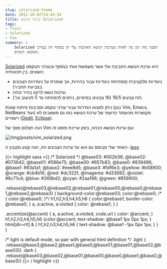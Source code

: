 ```yaml
---
slug: solarized-theme
date: 2012-10-02T14:44:34
title: ערכת הנושא Solarized
tags:
- floss
- Solarized
- Vim
summary: >
    Solarized הפכה מזה זמן מה לאחת מערכות הנושא האהובות עלי הן במסוף והן בעורכי
    הטקסט השונים.
---
```


[Solarized](http://ethanschoonover.com/solarized) היא ערכת הנושא החביבה עלי אשר
משמשת אותי במסוף ובעורכי הטקסט השונים. בין תכונותיה:

*   ניגודיות סלקטיבית (מפחיתה ניגודיות עבור בהירות, אך שומרת על ניגודויות הצבעים
    בצביעת תחביר).
*   ערכות נושא לרקע בהיר וכהה.
*   לוח צבעים 16/5 (16 צבעים בסיסיים, ניתנים להפחתה עד 5 לעיצוב וכו').

ניתן למצוא הגדרות עבור עורכי טקסט וסביבות פיתוח שונות (כגון Vim, Emacs, NetBeans
ועוד) מקושרות מהעמוד הרשמי של ערכת הנושא כמו גם משאבים לא רשמיים
([Gedit](http://www.webupd8.org/2011/04/solarized-must-have-color-paletter-for.html),
[Eclipse](http://xorcode.com/2011/04/11/solarized-vim-eclipse-ubuntu/)).

הנה תצלום מסך של Vim עם ערכת הנושא הכהה, בזמן עריכת פוסט זה:

![/img/posts/vim_solarized.png](/img/posts/vim_solarized.png)

האתר שלי מבוסס גם הוא על ערכת הצבעים הזו, הנה קטע מקובץ ה-
[less](http://lesscss.org/):

{{< highlight sass >}}
/* Solarized */
@base03:    #002b36;
@base02:    #073642;
@base01:    #586e75;
@base00:    #657b83;
@base0:     #839496;
@base1:     #93a1a1;
@base2:     #eee8d5;
@base3:     #fdf6e3;
@yellow:    #b58900;
@orange:    #cb4b16;
@red:       #dc322f;
@magenta:   #d33682;
@violet:    #6c71c4;
@blue:      #268bd2;
@cyan:      #2aa198;
@green:     #859900;

.rebase(@rebase03,@rebase02,@rebase01,@rebase00,@rebase0,@rebase1,@rebase2,@rebase3) {
    background-color:@rebase03;
    color:@rebase0;
    /* { color:@rebase0; }*/
    h1,h2,h3,h4,h5,h6 { color:@rebase1; border-color: @rebase0; }
    a, a:active, a:visited { color: @rebase1; }
}

.accentize(@accent) {
    a, a:active, a:visited, code.url { color: @accent; }
    h1,h2,h3,h4,h5,h6 {color:@accent; text-shadow: @base1 1px 0px 1px;  }
    html[dir=rtl] & {
    h1,h2,h3,h4,h5,h6 { text-shadow: @base1 -1px 0px 1px; }
    }   
}

/* light is default mode, so pair with general html definition */
.light { .rebase(@base3,@base2,@base1,@base0,@base01,@base01,@base02,@base03)}
.dark  { .rebase(@base03,@base02,@base01,@base00,@base0,@base1,@base2,@base3)}
{{< / highlight >}}
